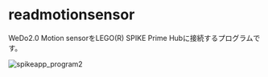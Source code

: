# readmotionsensor

WeDo2.0 Motion sensorをLEGO(R) SPIKE Prime Hubに接続するプログラムです。

![spikeapp_program2](https://user-images.githubusercontent.com/5597377/125819582-9be37724-fe7d-4d16-8024-b40e0e5a5447.png)
